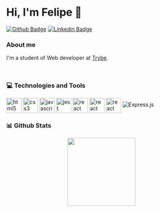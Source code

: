 # Hi, I'm Felipe 👋

[![Github Badge](https://img.shields.io/badge/-Github-000?style=flat-square&logo=Github&logoColor=white&link=https://github.com/fagnerpsantos)](https://github.com/felmartins1985)
[![Linkedin Badge](https://img.shields.io/badge/-LinkedIn-blue?style=flat-square&logo=Linkedin&logoColor=white&link=https://www.linkedin.com/in/fagnerpsantos/)](https://www.linkedin.com/in/felmartins1985/)


### About me 
I'm a student of Web developer at [Trybe](https://www.betrybe.com).

<br />

<!-- Source: https://github.com/lucas-caribe/lucas-caribe/edit/main/README.md /> -->
### 💻 Technologies and Tools


<img align="center" alt="html5" src="https://cdn.jsdelivr.net/gh/devicons/devicon/icons/html5/html5-original.svg" width="40px"/> <img align="center" alt="css3" src="https://cdn.jsdelivr.net/gh/devicons/devicon/icons/css3/css3-original.svg" width="40px"/>
<img align="center" alt="javascript" src="https://cdn.jsdelivr.net/gh/devicons/devicon/icons/javascript/javascript-original.svg" width="40px"/>
<img align="center" alt="jest" src="https://cdn.jsdelivr.net/gh/devicons/devicon/icons/jest/jest-plain.svg" width="40px"/>
<img align="center" alt="react" src="https://cdn.jsdelivr.net/gh/devicons/devicon/icons/react/react-original.svg" width="40px"/>
<img align="center" alt="react" src="https://testing-library.com/img/octopus-128x128.png" width="40px"/>
<img align="center" alt="react" src="https://uxwing.com/wp-content/themes/uxwing/download/10-brands-and-social-media/redux.png" width="40px"/>
![Express.js](https://img.shields.io/badge/express.js-%23404d59.svg?logo=express&logoColor=%2361DAFB)
<br />

### 📊 Github Stats

<p align="center">
  <a href="https://github.com/anuraghazra/github-readme-stats">
    <img
      align="center"
      height="180"
      src="https://github-readme-stats.vercel.app/api?username=felmartins1985&count_private=true&show_icons=true&custom_title=Github%20Status&hide=issues&theme=radical"
    />
  </a>
</p>
